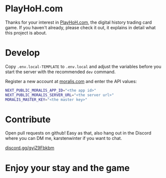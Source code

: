 # PlayHoH.com

Thanks for your interest in [PlayHoH.com](https://playhoh.com), the digital history trading card game. If you haven't already, please check it out, it explains in detail what this project is about.

# Develop

Copy `.env.local-TEMPLATE` to `.env.local` and adjust the variables before you start the server with the recommended `dev` command.

Register a new account at [moralis.com](https://moralis.com) and enter the API values:

```bash
NEXT_PUBLIC_MORALIS_APP_ID="<the app id>"
NEXT_PUBLIC_MORALIS_SERVER_URL="<the server url>"
MORALIS_MASTER_KEY="<the master key>"
```

# Contribute

Open pull requests on github! Easy as that, also hang out in the Discord where you can DM me, karstenwinter if you want to chat.

[discord.gg/gyjZ9Fbkbm](https://discord.gg/gyjZ9Fbkbm)

# Enjoy your stay and the game

